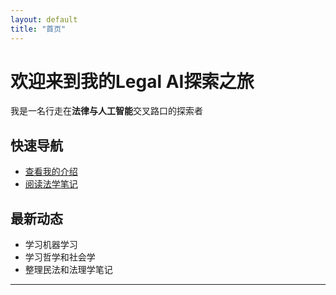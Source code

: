 ```yaml
---
layout: default
title: "首页"
---
```


# 欢迎来到我的Legal AI探索之旅

我是一名行走在**法律与人工智能**交叉路口的探索者

## 快速导航
- [查看我的介绍](/about/)
- [阅读法学笔记](/legal-notes/)

## 最新动态
- 学习机器学习
- 学习哲学和社会学
- 整理民法和法理学笔记

---
